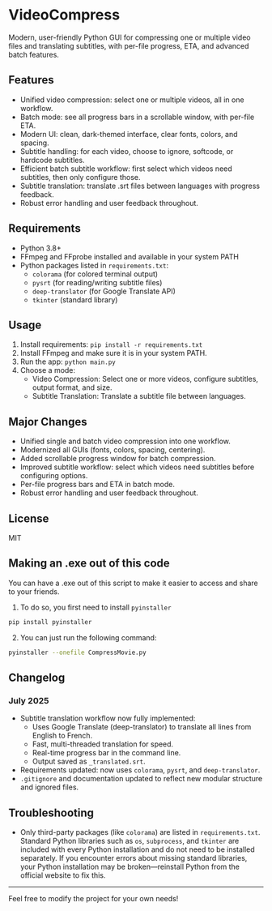 

# VideoCompress

Modern, user-friendly Python GUI for compressing one or multiple video files and translating subtitles, with per-file progress, ETA, and advanced batch features.

## Features
- Unified video compression: select one or multiple videos, all in one workflow.
- Batch mode: see all progress bars in a scrollable window, with per-file ETA.
- Modern UI: clean, dark-themed interface, clear fonts, colors, and spacing.
- Subtitle handling: for each video, choose to ignore, softcode, or hardcode subtitles.
- Efficient batch subtitle workflow: first select which videos need subtitles, then only configure those.
- Subtitle translation: translate .srt files between languages with progress feedback.
- Robust error handling and user feedback throughout.

## Requirements
- Python 3.8+
- FFmpeg and FFprobe installed and available in your system PATH
- Python packages listed in `requirements.txt`:
  - `colorama` (for colored terminal output)
  - `pysrt` (for reading/writing subtitle files)
  - `deep-translator` (for Google Translate API)
  - `tkinter` (standard library)

## Usage
1. Install requirements:
   `pip install -r requirements.txt`
2. Install FFmpeg and make sure it is in your system PATH.
3. Run the app:
   `python main.py`
4. Choose a mode:
   - Video Compression: Select one or more videos, configure subtitles, output format, and size.
   - Subtitle Translation: Translate a subtitle file between languages.

## Major Changes
- Unified single and batch video compression into one workflow.
- Modernized all GUIs (fonts, colors, spacing, centering).
- Added scrollable progress window for batch compression.
- Improved subtitle workflow: select which videos need subtitles before configuring options.
- Per-file progress bars and ETA in batch mode.
- Robust error handling and user feedback throughout.

## License
MIT

## Making an .exe out of this code
You can have a .exe out of this script to make it easier to access and share to your friends. 
1. To do so, you first need to install `pyinstaller`
```bash 
pip install pyinstaller
```
2. You can just run the following command: 
```bash
pyinstaller --onefile CompressMovie.py
```

## Changelog

### July 2025
- Subtitle translation workflow now fully implemented:
  - Uses Google Translate (deep-translator) to translate all lines from English to French.
  - Fast, multi-threaded translation for speed.
  - Real-time progress bar in the command line.
  - Output saved as `_translated.srt`.
- Requirements updated: now uses `colorama`, `pysrt`, and `deep-translator`.
- `.gitignore` and documentation updated to reflect new modular structure and ignored files.

## Troubleshooting

- Only third-party packages (like `colorama`) are listed in `requirements.txt`. Standard Python libraries such as `os`, `subprocess`, and `tkinter` are included with every Python installation and do not need to be installed separately. If you encounter errors about missing standard libraries, your Python installation may be broken—reinstall Python from the official website to fix this.

---
Feel free to modify the project for your own needs!
